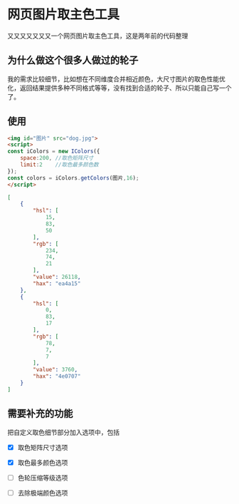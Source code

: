 # 网页图片取主色工具
又又又又又又又一个网页图片取主色工具，这是两年前的代码整理



## 为什么做这个很多人做过的轮子
我的需求比较细节，比如想在不同维度合并相近颜色，大尺寸图片的取色性能优化，返回结果提供多种不同格式等等，没有找到合适的轮子、所以只能自己写一个了。

## 使用

```HTML
<img id="图片" src="dog.jpg">
<script>
const iColors = new IColors({
	space:200, //取色矩阵尺寸
	limit:2    //取色最多颜色数
});
const colors = iColors.getColors(图片,16);
</script>
```

```JSON
[
    {
        "hsl": [
            15,
            83,
            50
        ],
        "rgb": [
            234,
            74,
            21
        ],
        "value": 26118,
        "hax": "ea4a15"
    },
    {
        "hsl": [
            0,
            83,
            17
        ],
        "rgb": [
            78,
            7,
            7
        ],
        "value": 3760,
        "hax": "4e0707"
    }
]
```

## 需要补充的功能
把自定义取色细节部分加入选项中，包括

- [x] 取色矩阵尺寸选项
- [x] 取色最多颜色选项
- [ ] 色轮压缩等级选项
- [ ] 去除极端颜色选项

